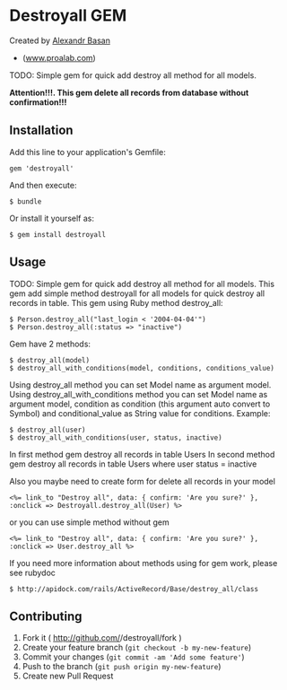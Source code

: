 # Destroyall GEM
Created by [Alexandr Basan]()
- (www.proalab.com)

TODO: Simple gem for quick add destroy all method for all models.

<b>Attention!!!. This gem delete all records from database without confirmation!!!</b>

## Installation

Add this line to your application's Gemfile:

    gem 'destroyall'

And then execute:

    $ bundle

Or install it yourself as:

    $ gem install destroyall

## Usage

TODO: Simple gem for quick add destroy all method for all models. This gem add simple method destroyall for all models for quick destroy all records in table.
This gem using Ruby method destroy_all:

    $ Person.destroy_all("last_login < '2004-04-04'")
    $ Person.destroy_all(:status => "inactive")

Gem have 2 methods:

    $ destroy_all(model)
    $ destroy_all_with_conditions(model, conditions, conditions_value)

Using destroy_all method you can set Model name as argument model.
Using destroy_all_with_conditions method you can set Model name as argument model, condition as condition (this argument auto convert to Symbol) and conditional_value as String value for conditions.
Example:

    $ destroy_all(user)
    $ destroy_all_with_conditions(user, status, inactive)

In first method gem destroy all records in table Users
In second method gem destroy all records in table Users where user status = inactive

Also you maybe need to create form for delete all records in your model

    <%= link_to "Destroy all", data: { confirm: 'Are you sure?' }, :onclick => Destroyall.destroy_all(User) %>

or you can use simple method without gem

    <%= link_to "Destroy all", data: { confirm: 'Are you sure?' }, :onclick => User.destroy_all %>

If you need more information about methods using for gem work, please see rubydoc

    $ http://apidock.com/rails/ActiveRecord/Base/destroy_all/class

## Contributing

1. Fork it ( http://github.com/<my-github-username>/destroyall/fork )
2. Create your feature branch (`git checkout -b my-new-feature`)
3. Commit your changes (`git commit -am 'Add some feature'`)
4. Push to the branch (`git push origin my-new-feature`)
5. Create new Pull Request
